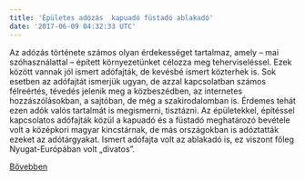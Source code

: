 ```yaml
---
title: 'Épületes adózás  kapuadó füstadó ablakadó'
date: '2017-06-09 04:32:33 UTC'
---
```


Az adózás története számos olyan érdekességet tartalmaz, amely – mai szóhasználattal – épített környezetünket célozza meg teherviseléssel. Ezek között vannak jól ismert adófajták, de kevésbé ismert közterhek is. Sok esetben az adófajtát ismerjük ugyan, de azzal kapcsolatban számos félreértés, tévedés jelenik meg a közbeszédben, az internetes hozzászólásokban, a sajtóban, de még a szakirodalomban is. Érdemes tehát ezen adók valós tartalmát is megismerni, tisztázni. Az épületekkel, építéssel kapcsolatos adófajták közül a kapuadó és a füstadó meghatározó bevétele volt a középkori magyar kincstárnak, de más országokban is adóztatták ezeket az adótárgyakat. Ismert adófajta volt az ablakadó is, ez viszont főleg Nyugat-Európában volt „divatos”.


[Bővebben](http://ift.tt/2sJqglK)
